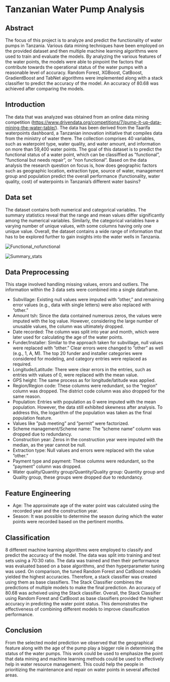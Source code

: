 # Tanzanian Water Pump Analysis
## Abstract
The focus of this project is to analyze and predict the functionality of water pumps in Tanzania. Various data mining techniques have been employed on the provided dataset and then multiple  machine learning algorithms were used to train and evaluate the models. By analyzing the various features of the water points, the models were able to pinpoint the factors that contribute towards the operational status of the water pumps with a reasonable level of accuracy. Random Forest, XGBoost, CatBoost, GradientBoost and TabNet algorithms were implemented along with a stack classifier to predict the accuracy of the model. An accuracy of 80.68 was achieved after comparing the models.
## Introduction
The data that was analyzed was obtained from an online data mining competition (https://www.drivendata.org/competitions/7/pump-it-up-data-mining-the-water-table/). The data has been derived from  the Taarifa waterpoints dashboard, a Tanzanian innovation initiative that compiles data from the ministry of water there. The collection comprises 40 variables, such as waterpoint type, water quality, and water amount, and information on more than 59,400 water points. The goal of this dataset is to predict the functional status of a water point, which can be classiffied as ”functional”, ”functional but needs repair”, or ”non functional”. Based on the data analysis the research question on focus is, how does geographic factors such as geographic location, extraction type, source of water, management group and population predict the overall performance (functionality, water quality, cost) of waterpoints in Tanzania’s different water basins?
## Data set
The dataset contains both numerical and categorical variables. The summary statistics reveal that the range and mean values differ significantly among the numerical variables. Similarly, the categorical variables have a varying number of unique values, with some columns having only one unique value. Overall, the dataset contains a wide range of information that has to be explored further to gain insights into the water wells in Tanzania. 

![Functional_nofunctional](https://github.com/user-attachments/assets/6f91edc9-5a68-48ee-a25b-df5157bc2d43)

![Summary_stats](https://github.com/user-attachments/assets/9e8ba06a-133b-47a7-a18d-7a23aeea47ed)

## Data Preprocessing 
This stage involved handling missing values, errors and outliers. The information within the 3 data sets were combined into a single dataframe.
- Subvillage: Existing null values were imputed with ”other,” and remaining error values (e.g., data with single letters) were also replaced with ”other.”
-  Amount tsh: Since the data contained numerous zeros, the values were imputed with the log value. However, considering the large number of unusable values, the
 column was ultimately dropped.
- Date recorded: The column was split into year and month, which were later used for calculating the age of the water points.
- Funder/Installer: Similar to the approach taken for subvillage, null values were replaced with ”other.” Clear errors were changed to ”other” as well (e.g., 1, A, M). The top 20 funder and installer categories were considered for modeling, and category entries were replaced as required.
- Longitude/Latitude: There were clear errors in the entries, such as entries with values of 0, were replaced with the mean value.
- GPS height: The same process as for longitude/latitude was applied.
- Region/Region code: These columns were redundant, so the ”region” column was dropped. The district code column was also dropped for the same reason.
- Population: Entries with population as 0 were imputed with the mean population. However, the data still exhibited skewness after analysis. To address this, the logarithm of the population was taken as the final population feature.
- Values like ”pub meeting” and ”permit” were factorized.
- Scheme management/Scheme name: The ”scheme name” column was dropped due to redundancy.
- Construction year: Zeros in the construction year were imputed with the median, as the year cannot be null.
- Extraction type: Null values and errors were replaced with the value ”other.”
- Payment type and payment: These columns were redundant, so the ”payment” column was dropped.
- Water quality/Quantity group/Quantity/Quality group: Quantity group and Quality group, these groups were dropped due to redundancy.
## Feature Engineering
- Age: The approximate age of the water point was calculated using the recorded year and the construction year.
- Season: It was possible to determine the season during which the water points were recorded based on the pertinent months.
## Classification
8 different machine learning algorithms were employed to classify and predict the accuracy of the model.
The data was split into training and test sets using a 70:30 ratio. The data was trained and then their performance was evaluated based on a base algorithms, and then hyperparameter tuning was used. 
On comparison, the tuned Random Forest and CatBoost models yielded the highest accuracies. Therefore, a stack classifier was created using them as base classifiers. The Stack Classifier combines the predictions of multiple models to make the final prediction. An accuracy of 80.68 was acheived using the Stack classifier. 
Overall, the Stack Classifier using Random Forest and CatBoost as base classifiers provided the highest accuracy in predicting the water point status. This demonstrates the effectiveness of combining different models to improve classification performance.
## Conclusion
From the selected model prediction we observed that the geographical feature along with the age of the pump play a bigger role in determining the status of the water pumps. This work could be used to emphasize the point that data mining and machine learning methods could be used to effectively help in water resource management. This could help the people in prioritizing the maintenance and repair on water points in several affected areas.

